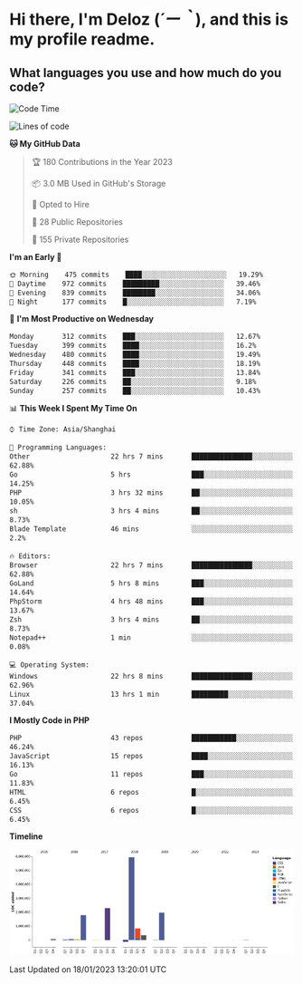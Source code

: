 # **Hi there, I'm Deloz (*´ー｀*), and this is my profile readme.**
<!--  [![Profile views](https://gpvc.arturio.dev/dank-del)](https://github.com/dank-del) -->
## **What languages you use and how much do you code?**

<!--START_SECTION:waka-->
![Code Time](http://img.shields.io/badge/Code%20Time-725%20hrs%2042%20mins-blue)

![Lines of code](https://img.shields.io/badge/From%20Hello%20World%20I%27ve%20Written-13%20Million%20lines%20of%20code-blue)

**🐱 My GitHub Data** 

> 🏆 180 Contributions in the Year 2023
 > 
> 📦 3.0 MB Used in GitHub's Storage 
 > 
> 💼 Opted to Hire
 > 
> 📜 28 Public Repositories 
 > 
> 🔑 155 Private Repositories  
 > 
**I'm an Early 🐤** 

```text
🌞 Morning    475 commits    ████░░░░░░░░░░░░░░░░░░░░░   19.29% 
🌆 Daytime    972 commits    █████████░░░░░░░░░░░░░░░░   39.46% 
🌃 Evening    839 commits    ████████░░░░░░░░░░░░░░░░░   34.06% 
🌙 Night      177 commits    █░░░░░░░░░░░░░░░░░░░░░░░░   7.19%

```
📅 **I'm Most Productive on Wednesday** 

```text
Monday       312 commits    ███░░░░░░░░░░░░░░░░░░░░░░   12.67% 
Tuesday      399 commits    ████░░░░░░░░░░░░░░░░░░░░░   16.2% 
Wednesday    480 commits    ████░░░░░░░░░░░░░░░░░░░░░   19.49% 
Thursday     448 commits    ████░░░░░░░░░░░░░░░░░░░░░   18.19% 
Friday       341 commits    ███░░░░░░░░░░░░░░░░░░░░░░   13.84% 
Saturday     226 commits    ██░░░░░░░░░░░░░░░░░░░░░░░   9.18% 
Sunday       257 commits    ██░░░░░░░░░░░░░░░░░░░░░░░   10.43%

```


📊 **This Week I Spent My Time On** 

```text
⌚︎ Time Zone: Asia/Shanghai

💬 Programming Languages: 
Other                    22 hrs 7 mins       ███████████████░░░░░░░░░░   62.88% 
Go                       5 hrs               ███░░░░░░░░░░░░░░░░░░░░░░   14.25% 
PHP                      3 hrs 32 mins       ██░░░░░░░░░░░░░░░░░░░░░░░   10.05% 
sh                       3 hrs 4 mins        ██░░░░░░░░░░░░░░░░░░░░░░░   8.73% 
Blade Template           46 mins             ░░░░░░░░░░░░░░░░░░░░░░░░░   2.2%

🔥 Editors: 
Browser                  22 hrs 7 mins       ███████████████░░░░░░░░░░   62.88% 
GoLand                   5 hrs 8 mins        ███░░░░░░░░░░░░░░░░░░░░░░   14.64% 
PhpStorm                 4 hrs 48 mins       ███░░░░░░░░░░░░░░░░░░░░░░   13.67% 
Zsh                      3 hrs 4 mins        ██░░░░░░░░░░░░░░░░░░░░░░░   8.73% 
Notepad++                1 min               ░░░░░░░░░░░░░░░░░░░░░░░░░   0.08%

💻 Operating System: 
Windows                  22 hrs 8 mins       ███████████████░░░░░░░░░░   62.96% 
Linux                    13 hrs 1 min        █████████░░░░░░░░░░░░░░░░   37.04%

```

**I Mostly Code in PHP** 

```text
PHP                      43 repos            ███████████░░░░░░░░░░░░░░   46.24% 
JavaScript               15 repos            ████░░░░░░░░░░░░░░░░░░░░░   16.13% 
Go                       11 repos            ███░░░░░░░░░░░░░░░░░░░░░░   11.83% 
HTML                     6 repos             █░░░░░░░░░░░░░░░░░░░░░░░░   6.45% 
CSS                      6 repos             █░░░░░░░░░░░░░░░░░░░░░░░░   6.45%

```


**Timeline**

![Chart not found](https://raw.githubusercontent.com/deloz/deloz/main/charts/bar_graph.png) 


 Last Updated on 18/01/2023 13:20:01 UTC
<!--END_SECTION:waka-->
